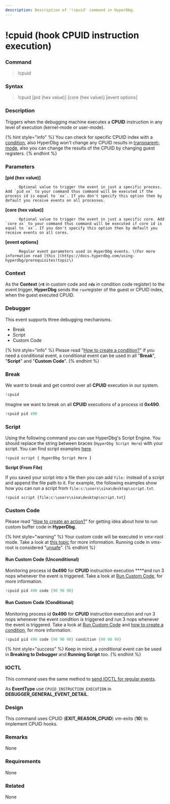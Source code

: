 ```yaml
---
description: Description of '!cpuid' command in HyperDbg.
---
```


# !cpuid \(hook CPUID instruction execution\)

### Command

> !cpuid

### Syntax

> !cpuid \[pid \(hex value\)\] \[core \(hex value\)\] \[event options\]

### Description

Triggers when the debugging machine executes a **CPUID** instruction in any level of execution \(kernel-mode or user-mode\).

{% hint style="info" %}
You can check for specific CPUID index with a [condition](https://docs.hyperdbg.com/using-hyperdbg/prerequisites/how-to-create-a-condition), also HyperDbg won't change any CPUID results in [transparent-mode](https://docs.hyperdbg.com/commands/extension-commands/hide), also you can change the results of the CPUID by changing guest registers.
{% endhint %}

### Parameters

**\[pid \(hex value\)\]**

          Optional value to trigger the event in just a specific process. Add `pid xx` to your command thus command will be executed if the process id is equal to `xx`. If you don't specify this option then by default you receive events on all processes.

**\[core \(hex value\)\]**

          Optional value to trigger the event in just a specific core. Add `core xx` to your command thus command will be executed if core id is equal to `xx`. If you don't specify this option then by default you receive events on all cores.

**\[event options\]**

          Regular event parameters used in HyperDbg events. \(For more information read [this ](https://docs.hyperdbg.com/using-hyperdbg/prerequisites)topic\)

### Context

As the **Context** \(**`r8`** in custom code and **`rdx`** in condition code register\) to the event trigger, **HyperDbg** sends the `rax`register of the guest or CPUID index, when the guest executed CPUID.  

### Debugger

This event supports three debugging mechanisms.

* Break
* Script
* Custom Code

{% hint style="info" %}
Please read  "[How to create a condition?](https://docs.hyperdbg.com/using-hyperdbg/prerequisites/how-to-create-a-condition)" if you need a conditional event, a conditional event can be used in all "**Break**", "**Script**" and "**Custom Code**".
{% endhint %}

### Break

We want to break and get control over all **CPUID** execution in our system.

```c
!cpuid
```

Imagine we want to break on all **CPUID** executions of a process id **0x490**.

```c
!cpuid pid 490 
```

### Script

Using the following command you can use HyperDbg's Script Engine. You should replace the string between braces \(`HyperDbg Script Here`\) with your script. You can find script examples [here](https://docs.hyperdbg.com/commands/scripting-language/examples). 

```
!cpuid script { HyperDbg Script Here }
```

**Script \(From File\)**

If you saved your script into a file then you can add `file:` instead of a script and append the file path to it. For example, the following examples show how you can run a script from `file:c:\users\sina\desktop\script.txt`. 

```
!cpuid script {file:c:\users\sina\desktop\script.txt}
```

### Custom Code

Please read  "[How to create an action?](https://docs.hyperdbg.com/using-hyperdbg/prerequisites/how-to-create-an-action)" for getting idea about how to run custom buffer code in **HyperDbg**.

{% hint style="warning" %}
Your custom code will be executed in vmx-root mode. Take a look at [this topic](https://docs.hyperdbg.com/tips-and-tricks/considerations/vmx-root-mode-vs-vmx-non-root-mode) for more information. Running code in vmx-root is considered "[unsafe](https://docs.hyperdbg.com/tips-and-tricks/considerations/the-unsafe-behavior)".
{% endhint %}

#### Run Custom Code \(Unconditional\)

Monitoring process id **0x490** for **CPUID** instruction execution ****and run 3 nops whenever the event is triggered. Take a look at [Run Custom Code](https://docs.hyperdbg.com/using-hyperdbg/prerequisites/how-to-create-an-action#run-custom-codes), for more information.

```c
!cpuid pid 490 code {90 90 90}
```

#### Run Custom Code \(Conditional\)

Monitoring process id **0x490** for **CPUID** instruction execution and run 3 nops whenever the event condition is triggered and run 3 nops whenever the event is triggered. Take a look at [Run Custom Code](https://docs.hyperdbg.com/using-hyperdbg/prerequisites/how-to-create-an-action#run-custom-codes) and [how to create a condition](https://docs.hyperdbg.com/using-hyperdbg/prerequisites/how-to-create-a-condition), for more information.

```c
!cpuid pid 490 code {90 90 90} condition {90 90 90}
```

{% hint style="success" %}
Keep in mind, a conditional event can be used in **Breaking to Debugger** and **Running Script** too.
{% endhint %}

### IOCTL

This command uses the same method to [send IOCTL for regular events](https://docs.hyperdbg.com/design/debugger-internals/ioctl-requests-for-events). 

As **EventType** use `CPUID_INSTRUCTION_EXECUTION` in **DEBUGGER\_GENERAL\_EVENT\_DETAIL**.

### Design

This command uses CPUID \(**EXIT\_REASON\_CPUID**\) vm-exits \(**10**\) to implement CPUID hooks.

### **Remarks**

None

### Requirements

None

### Related

None

